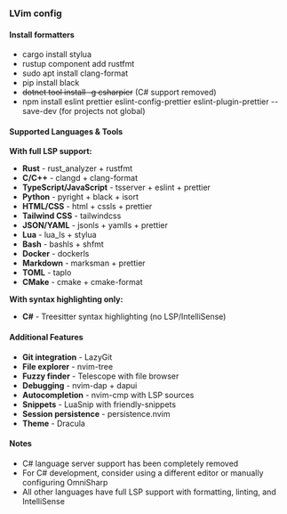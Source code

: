 ### LVim config
#### Install formatters
- cargo install stylua
- rustup component add rustfmt
- sudo apt install clang-format
- pip install black 
- ~~dotnet tool install -g csharpier~~ (C# support removed)
- npm install eslint prettier eslint-config-prettier eslint-plugin-prettier --save-dev (for projects not global)

#### Supported Languages & Tools
**With full LSP support:**
- **Rust** - rust_analyzer + rustfmt
- **C/C++** - clangd + clang-format  
- **TypeScript/JavaScript** - tsserver + eslint + prettier
- **Python** - pyright + black + isort
- **HTML/CSS** - html + cssls + prettier
- **Tailwind CSS** - tailwindcss
- **JSON/YAML** - jsonls + yamlls + prettier
- **Lua** - lua_ls + stylua
- **Bash** - bashls + shfmt
- **Docker** - dockerls
- **Markdown** - marksman + prettier
- **TOML** - taplo
- **CMake** - cmake + cmake-format

**With syntax highlighting only:**
- **C#** - Treesitter syntax highlighting (no LSP/IntelliSense)

#### Additional Features
- **Git integration** - LazyGit
- **File explorer** - nvim-tree
- **Fuzzy finder** - Telescope with file browser
- **Debugging** - nvim-dap + dapui
- **Autocompletion** - nvim-cmp with LSP sources
- **Snippets** - LuaSnip with friendly-snippets
- **Session persistence** - persistence.nvim
- **Theme** - Dracula

#### Notes
- C# language server support has been completely removed
- For C# development, consider using a different editor or manually configuring OmniSharp
- All other languages have full LSP support with formatting, linting, and IntelliSense
